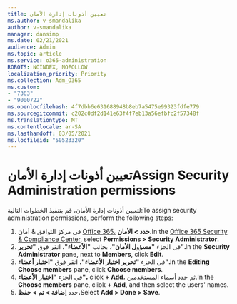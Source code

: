 ```yaml
---
title: تعيين أذونات إدارة الأمان
ms.author: v-smandalika
author: v-smandalika
manager: dansimp
ms.date: 02/21/2021
audience: Admin
ms.topic: article
ms.service: o365-administration
ROBOTS: NOINDEX, NOFOLLOW
localization_priority: Priority
ms.collection: Adm_O365
ms.custom:
- "7363"
- "9000722"
ms.openlocfilehash: 4f7dbb6e631688948b8eb7a5475e99323fdfe779
ms.sourcegitcommit: c202c0df2d141e63f4f7eb13a56efbfc2f57348f
ms.translationtype: MT
ms.contentlocale: ar-SA
ms.lasthandoff: 03/05/2021
ms.locfileid: "50523320"
---
```

# <a name="assign-security-administration-permissions"></a><span data-ttu-id="646db-102">تعيين أذونات إدارة الأمان</span><span class="sxs-lookup"><span data-stu-id="646db-102">Assign Security Administration permissions</span></span>

<span data-ttu-id="646db-103">لتعيين أذونات إدارة الأمان، قم بتنفيذ الخطوات التالية:</span><span class="sxs-lookup"><span data-stu-id="646db-103">To assign security administration permissions, perform the following steps:</span></span>

1. <span data-ttu-id="646db-104">في مركز التوافق & أمان [Office 365،](https://sip.protection.office.com/homepage) **حدد > الأمان.**</span><span class="sxs-lookup"><span data-stu-id="646db-104">In the [Office 365 Security & Compliance Center](https://sip.protection.office.com/homepage), select **Permissions > Security Administrator**.</span></span>
2. <span data-ttu-id="646db-105">في الجزء **"مسؤول الأمان"،** بجانب **"الأعضاء"،** انقر فوق **"تحرير".**</span><span class="sxs-lookup"><span data-stu-id="646db-105">In the **Security Administrator** pane, next to **Members**, click **Edit**.</span></span>
3. <span data-ttu-id="646db-106">في الجزء **"تحرير اختيار الأعضاء"،** انقر فوق **"اختيار أعضاء".**</span><span class="sxs-lookup"><span data-stu-id="646db-106">In the **Editing Choose members** pane, click **Choose members**.</span></span>
4. <span data-ttu-id="646db-107">في الجزء **"اختيار الأعضاء"،** cliok **+ Add**، ثم حدد أسماء المستخدمين.</span><span class="sxs-lookup"><span data-stu-id="646db-107">In the **Choose members** pane, cliok **+ Add**, and then select the users' names.</span></span>
5. <span data-ttu-id="646db-108">حدد **إضافة > تم > حفظ.**</span><span class="sxs-lookup"><span data-stu-id="646db-108">Select **Add > Done > Save**.</span></span>